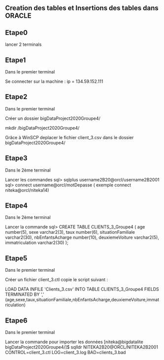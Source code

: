 ## Creation des tables et Insertions des tables dans ORACLE

## Etape0 

lancer 2 terminals

## Etape1

Dans le premier terminal 

Se connecter sur la machine : ip = 134.59.152.111

## Etape2 

Dans le premier terminal

Créer un dossier bigDataProject2020Groupe4/

mkdir /bigDataProject2020Groupe4/

Grâce à WinSCP deplacer le fichier client_3.csv dans le dossier bigDataProject2020Groupe4/

## Etape3

Dans le 2ème terminal

Lancer les commandes
sql> sqlplus username2B20@orcl/username2B2001
sql> connect username@orcl/motDepasse (  exemple connect niteka@orcl/niteka14)

## Etape4

Dans le 2ème terminal

Lancer la commande
sql> CREATE TABLE CLIENTS_3_Groupe4 
(
    age                     number(5), 
    sexe                     varchar2(3),
    taux                     number(6),
    situationFamiliale     varchar2(30), 
    nbEnfantsAcharge         number(10),
    deuxiemeVoiture     varchar2(5),
    immatriculation         varchar2(30)
);


## Etape5

Dans le premier terminal

Créer un fichier client_3.ctl 
copie le script suivant : 

LOAD DATA
INFILE 'Clients_3.csv'
INTO TABLE CLIENTS_3_Groupe4
FIELDS TERMINATED BY ','
(age,sexe,taux,situationFamiliale,nbEnfantsAcharge,deuxiemeVoiture,immatriculation)


## Etape6

Dans le premier terminal

Lancer la commande pour importer les données
[niteka@bigdatalite bigDataProject2020Groupe4/]$ sqlldr NITEKA2B20@ORCL/NITEKA2B2001 CONTROL=client_3.ctl LOG=client_3.log BAD=clients_3.bad
